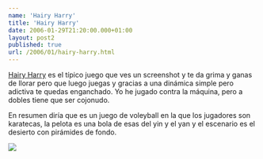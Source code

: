 ```yaml
---
name: 'Hairy Harry'
title: 'Hairy Harry'
date: 2006-01-29T21:20:00.000+01:00
layout: post2
published: true
url: /2006/01/hairy-harry.html
---
```


[Hairy Harry](http://www.pouet.net/prod.php?which=21052) es el típico juego que ves un screenshot y te da grima y ganas de llorar pero que luego juegas y gracias a una dinámica simple pero adictiva te quedas enganchado. Yo he jugado contra la máquina, pero a dobles tiene que ser cojonudo.  
  
En resumen diría que es un juego de voleyball en la que los jugadores son karatecas, la pelota es una bola de esas del yin y el yan y el escenario es el desierto con pirámides de fondo.  
  
[![](http://www.pouet.net/screenshots/21052.jpg)](http://www.pouet.net/screenshots/21052.jpg)